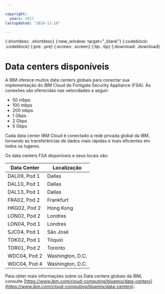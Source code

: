 ```yaml
---

copyright:
  years: 2017
lastupdated: "2018-11-10"

---
```


{:shortdesc: .shortdesc}
{:new_window: target="_blank"}
{:codeblock: .codeblock}
{:pre: .pre}
{:screen: .screen}
{:tip: .tip}
{:download: .download}

# Data centers disponíveis
A IBM oferece muitos data centers globais para conectar sua implementação do IBM Cloud do Fortigate Security Appliance (FSA). As conexões são oferecidas nas velocidades a seguir:

* 50 mbps
* 100 mbps
* 200 mbps
* 1 Gbps
* 2 Gbps
* 5 Gbps

Cada data center IBM Cloud é conectado à rede privada global da IBM, tornando as transferências de dados mais rápidas e mais eficientes em todos os lugares. 

Os data centers FSA disponíveis e seus locais são:

| Data Center | Localização |
| ----------- | -------- |
| DAL09, Pod 1 | Dallas |
| DAL10, Pod 1 | Dallas |
| DAL13, Pod 1 | Dallas |
| FRA02, Pod 2 | Frankfurt |
| HKG02, Pod 2 | Hong Kong |
| LON02, Pod 2 | Londres |
| LON04, Pod 1 | Londres |
| SJC04, Pod 1 | São José |
| TOK02, Pod 1 | Tóquio |
| TOR01, Pod 2 | Toronto |
| WDC04, Pod 2 | Washington, D.C. |
| WDC04, Pod 4 | Washington, D.C. |

Para obter mais informações sobre os Data centers globais da IBM, consulte [https://www.ibm.com/cloud-computing/bluemix/data-centers](https://www.ibm.com/cloud-computing/bluemix/data-centers).
